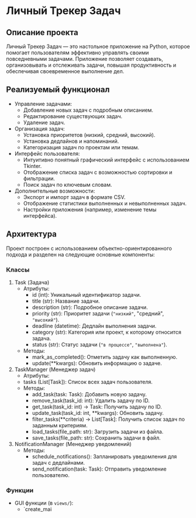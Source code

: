 # Личный Трекер Задач
## Описание проекта
Личный Трекер Задач — это настольное приложение на Python, которое помогает пользователям эффективно управлять своими повседневными задачами. Приложение позволяет создавать, организовывать и отслеживать задачи, повышая продуктивность и обеспечивая своевременное выполнение дел.
## Реализуемый функционал
- Управление задачами:
  - Добавление новых задач с подробным описанием.
  - Редактирование существующих задач.
  - Удаление задач.
- Организация задач:
  - Установка приоритетов (низкий, средний, высокий). 
  - Установка дедлайнов и напоминаний.
  - Категоризация задач по проектам или темам.
- Интерфейс пользователя:
  - Интуитивно понятный графический интерфейс с использованием Tkinter.
  - Отображение списка задач с возможностью сортировки и фильтрации.
  - Поиск задач по ключевым словам.
- Дополнительные возможности:
  - Экспорт и импорт задач в формате CSV.
  - Отображение статистики выполненных и невыполненных задач.
  - Настройки приложения (например, изменение темы интерфейса).
## Архитектура
Проект построен с использованием объектно-ориентированного подхода и разделен на следующие основные компоненты:
### Классы
1. Task (Задача)
   - Атрибуты:
     - id (int): Уникальный идентификатор задачи.
     - title (str): Название задачи.
     - description (str): Подробное описание задачи.
     - priority (str): Приоритет задачи (`"низкий"`, "средний", `"высокий"`).
     - deadline (datetime): Дедлайн выполнения задачи.
     - category (str): Категория или проект, к которому относится задача.
     - status (str): Статус задачи (`"в процессе"`, `"выполнена"`).
   - Методы:
     - mark_as_completed(): Отметить задачу как выполненную.
     - update(**kwargs): Обновить информацию о задаче.
2. TaskManager (Менеджер задач)
   - Атрибуты:
    - tasks (List[Task]): Список всех задач пользователя.
   - Методы:
     - add_task(task: Task): Добавить новую задачу.
     - remove_task(task_id: int): Удалить задачу по ID.
      - get_task(task_id: int) -> Task: Получить задачу по ID.
     - update_task(task_id: int, **kwargs): Обновить задачу.
     - filter_tasks(**criteria) -> List[Task]: Получить список задач по заданным критериям.
     - load_tasks(file_path: str): Загрузить задачи из файла.
     - save_tasks(file_path: str): Сохранить задачи в файл.
3. NotificationManager (Менеджер уведомлений)
   - Методы:
     - schedule_notifications(): Запланировать уведомления для задач с дедлайнами.
     - send_notification(task: Task): Отправить уведомление пользователю.
### Функции
- GUI функции (в `views/`):
  - `create_mai
